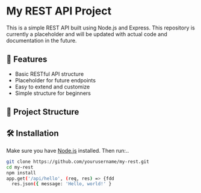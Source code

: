 # My REST API Project

This is a simple REST API built using Node.js and Express. This repository is currently a placeholder and will be updated with actual code and documentation in the future.

## 🚀 Features

- Basic RESTful API structure
- Placeholder for future endpoints
- Easy to extend and customize
- Simple structure for beginners

## 📁 Project Structure


## 🛠️ Installation

Make sure you have [Node.js](https://nodejs.org/) installed. Then run:..

```bash
git clone https://github.com/yourusername/my-rest.git
cd my-rest
npm install
app.get('/api/hello', (req, res) => {fdd
  res.json({ message: 'Hello, world!' }


